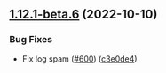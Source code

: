 ## [1.12.1-beta.6](https://github.com/Wynntils/Wynntils/compare/v1.12.1-beta.5...v1.12.1-beta.6) (2022-10-10)


### Bug Fixes

* Fix log spam ([#600](https://github.com/Wynntils/Wynntils/issues/600)) ([c3e0de4](https://github.com/Wynntils/Wynntils/commit/c3e0de490e5ba9c8e5c3fa310519384a37432aac))

